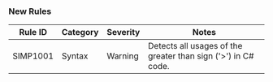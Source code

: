 ### New Rules

| Rule ID | Category | Severity | Notes |
|---------|----------|----------|-------|
| SIMP1001 | Syntax | Warning | Detects all usages of the greater than sign ('>') in C# code. |